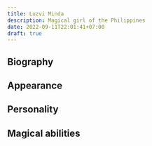 ```yaml
---
title: Luzvi Minda
description: Magical girl of the Philippines
date: 2022-09-11T22:01:41+07:00
draft: true
---
```


## Biography

## Appearance

## Personality

## Magical abilities

